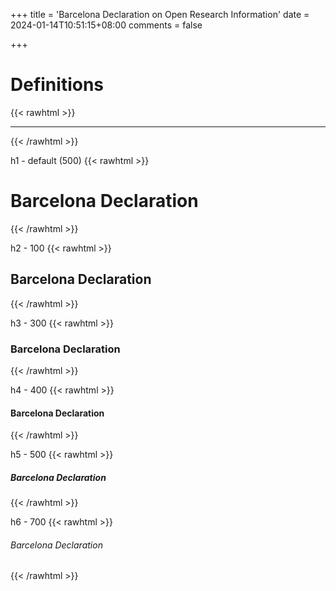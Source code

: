 +++
title = 'Barcelona Declaration on Open Research Information'
date = 2024-01-14T10:51:15+08:00
comments = false

+++

# Definitions
{{< rawhtml >}}
<hr class="small">
{{< /rawhtml >}}

h1 - default (500)
{{< rawhtml >}}
<h1> Barcelona Declaration </h1>
{{< /rawhtml >}}

h2 - 100
{{< rawhtml >}}
<h2> Barcelona Declaration </h2>
{{< /rawhtml >}}

h3 - 300
{{< rawhtml >}}
<h3> Barcelona Declaration </h3>
{{< /rawhtml >}}

h4 - 400
{{< rawhtml >}}
<h4> Barcelona Declaration </h4>
{{< /rawhtml >}}

h5 - 500
{{< rawhtml >}}
<h5> Barcelona Declaration </h5>
{{< /rawhtml >}}

h6 - 700
{{< rawhtml >}}
<h6> Barcelona Declaration</h6>
{{< /rawhtml >}}


